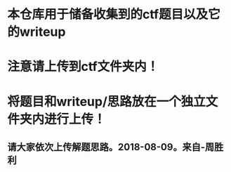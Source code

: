 # 本仓库用于储备收集到的ctf题目以及它的writeup

# 注意请上传到<strong>ctf</strong>文件夹内！
# 将题目和writeup/思路放在一个独立文件夹内进行上传！

## 请大家依次上传解题思路。2018-08-09。来自-周胜利
